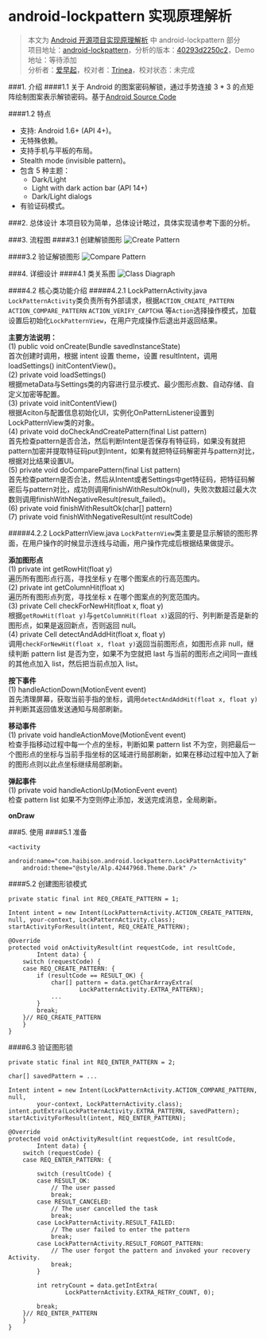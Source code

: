 android-lockpattern 实现原理解析
====================================
> 本文为 [Android 开源项目实现原理解析](https://github.com/android-cn/android-open-project-analysis) 中 android-lockpattern 部分  
> 项目地址：[android-lockpattern](https://code.google.com/p/android-lockpattern/)，分析的版本：[40293d2250c2](https://code.google.com/p/android-lockpattern/source/detail?r=40293d2250c2b273223ba25e4aeb3d290a0fdfad)，Demo 地址：等待添加    
> 分析者：[爱早起](https://github.com/liang7)，校对者：[Trinea](https://github.com/Trinea)，校对状态：未完成   

###1. 介绍
####1.1 关于
Android 的图案密码解锁，通过手势连接 3 * 3 的点矩阵绘制图案表示解锁密码。基于[Android Source Code](https://android.googlesource.com/platform/frameworks/base/+/master/core/java/com/android/internal/widget/LockPatternView.java)

####1.2 特点
- 支持: Android 1.6+ (API 4+)。
- 无特殊依赖。
- 支持手机与平板的布局。
- Stealth mode (invisible pattern)。
- 包含 5 种主题：
  - Dark/Light
  - Light with dark action bar (API 14+)
  - Dark/Light dialogs
- 有验证码模式。

###2. 总体设计
本项目较为简单，总体设计略过，具体实现请参考下面的分析。  

###3. 流程图
####3.1 创建解锁图形
![Create Pattern](image/CreatePattern.png)  

####3.2 验证解锁图形
![Compare Pattern](image/ComparePattern.png)  

###4. 详细设计
####4.1 类关系图
![Class Diagraph](image/Main.png)  

####4.2 核心类功能介绍
#####4.2.1 LockPatternActivity.java
`LockPatternActivity`类负责所有外部请求，根据`ACTION_CREATE_PATTERN` `ACTION_COMPARE_PATTERN` `ACTION_VERIFY_CAPTCHA` 等`Action`选择操作模式，加载设置后初始化`LockPatternView`，在用户完成操作后退出并返回结果。

**主要方法说明：**  
(1) public void onCreate(Bundle savedInstanceState)  
首次创建时调用，根据 intent 设置 theme，设置 resultIntent，调用 loadSettings() initContentView()。  
(2) private void loadSettings()  
根据metaData与Settings类的内容进行显示模式、最少图形点数、自动存储、自定义加密等配置。  
(3) private void initContentView()  
根据Aciton与配置信息初始化UI，实例化OnPatternListener设置到LockPatternView类的对象。  
(4) private void doCheckAndCreatePattern(final List<Cell> pattern)  
首先检查pattern是否合法，然后判断Intent是否保存有特征码，如果没有就把pattern加密并提取特征码put到Intent，如果有就把特征码解密并与pattern对比，根据对比结果设置UI。  
(5) private void doComparePattern(final List<Cell> pattern)  
首先检查pattern是否合法，然后从Intent或者Settings中get特征码，把特征码解密后与pattern对比，成功则调用finishWithResultOk(null)，失败次数超过最大次数则调用finishWithNegativeResult(result_failed)。  
(6) private void finishWithResultOk(char[] pattern)  
(7) private void finishWithNegativeResult(int resultCode)  

#####4.2.2 LockPatternView.java
`LockPatternView`类主要是显示解锁的图形界面，在用户操作的时候显示连线与动画，用户操作完成后根据结果做提示。  

**添加图形点**  
(1) private int getRowHit(float y)  
遍历所有图形点行高，寻找坐标 y 在哪个图案点的行高范围内。  
(2) private int getColumnHit(float x)  
遍历所有图形点列宽，寻找坐标 x 在哪个图案点的列宽范围内。  
(3) private Cell checkForNewHit(float x, float y)  
根据`getRowHit(float y)`与`getColumnHit(float x)`返回的行、列判断是否是新的图形点，如果是返回新点，否则返回 null。  
(4) private Cell detectAndAddHit(float x, float y)  
调用`checkForNewHit(float x, float y)`返回当前图形点，如图形点非 null，继续判断 pattern list 是否为空，如果不为空就把 last 与当前的图形点之间同一直线的其他点加入 list，然后把当前点加入 list。  

**按下事件**  
(1) handleActionDown(MotionEvent event)  
首先清理屏幕，获取当前手指的坐标，调用`detectAndAddHit(float x, float y)`并判断其返回值发送通知与局部刷新。  

**移动事件**  
(1) private void handleActionMove(MotionEvent event)  
检查手指移动过程中每一个点的坐标，判断如果 pattern list 不为空，则把最后一个图形点的坐标与当前手指坐标的区域进行局部刷新，如果在移动过程中加入了新的图形点则以此点坐标继续局部刷新。  

**弹起事件**  
(1) private void handleActionUp(MotionEvent event)  
检查 pattern list 如果不为空则停止添加，发送完成消息，全局刷新。  

**onDraw**

###5. 使用
####5.1 准备
```
<activity
    android:name="com.haibison.android.lockpattern.LockPatternActivity"
    android:theme="@style/Alp.42447968.Theme.Dark" />
```

####5.2 创建图形锁模式
```	
private static final int REQ_CREATE_PATTERN = 1;

Intent intent = new Intent(LockPatternActivity.ACTION_CREATE_PATTERN, null, your-context, LockPatternActivity.class);
startActivityForResult(intent, REQ_CREATE_PATTERN);
```

```
@Override
protected void onActivityResult(int requestCode, int resultCode,
        Intent data) {
    switch (requestCode) {
    case REQ_CREATE_PATTERN: {
        if (resultCode == RESULT_OK) {
            char[] pattern = data.getCharArrayExtra(
                    LockPatternActivity.EXTRA_PATTERN);
            ...
        }
        break;
    }// REQ_CREATE_PATTERN
    }
}
```

####6.3 验证图形锁

```
private static final int REQ_ENTER_PATTERN = 2;

char[] savedPattern = ...

Intent intent = new Intent(LockPatternActivity.ACTION_COMPARE_PATTERN, null,
        your-context, LockPatternActivity.class);
intent.putExtra(LockPatternActivity.EXTRA_PATTERN, savedPattern);
startActivityForResult(intent, REQ_ENTER_PATTERN);
```

```
@Override
protected void onActivityResult(int requestCode, int resultCode,
        Intent data) {
    switch (requestCode) {
    case REQ_ENTER_PATTERN: {
    
        switch (resultCode) {
        case RESULT_OK:
            // The user passed
            break;
        case RESULT_CANCELED:
            // The user cancelled the task
            break;
        case LockPatternActivity.RESULT_FAILED:
            // The user failed to enter the pattern
            break;
        case LockPatternActivity.RESULT_FORGOT_PATTERN:
            // The user forgot the pattern and invoked your recovery Activity.
            break;
        }

        int retryCount = data.getIntExtra(
                LockPatternActivity.EXTRA_RETRY_COUNT, 0);

        break;
    }// REQ_ENTER_PATTERN
    }
}
```

